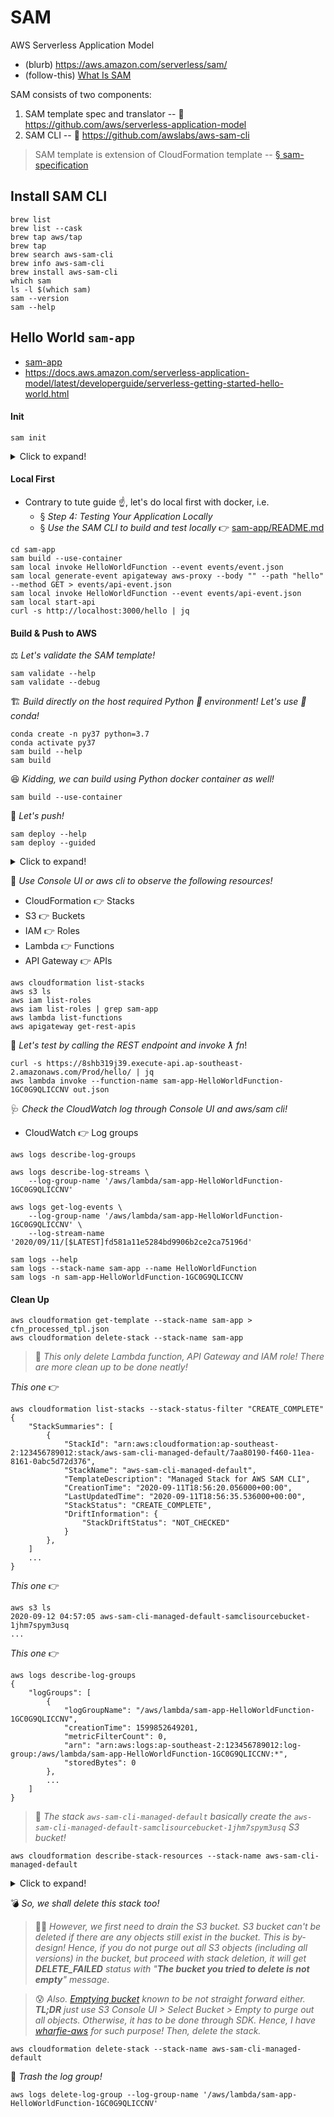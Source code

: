 # SAM

AWS Serverless Application Model

- (blurb) https://aws.amazon.com/serverless/sam/
- (follow-this) [What Is SAM](https://docs.aws.amazon.com/serverless-application-model/latest/developerguide/what-is-sam.html)

SAM consists of two components:
1. SAM template spec and translator -- 🐍 https://github.com/aws/serverless-application-model
2. SAM CLI -- 🐍 https://github.com/awslabs/aws-sam-cli

> SAM template is extension of CloudFormation template -- [§ sam-specification](https://docs.aws.amazon.com/serverless-application-model/latest/developerguide/sam-specification.html)

## Install SAM CLI
```
brew list
brew list --cask
brew tap aws/tap
brew tap
brew search aws-sam-cli
brew info aws-sam-cli
brew install aws-sam-cli
which sam
ls -l $(which sam)
sam --version
sam --help
```

## Hello World `sam-app`

- [sam-app](sam-app)
- https://docs.aws.amazon.com/serverless-application-model/latest/developerguide/serverless-getting-started-hello-world.html

#### Init

```
sam init
```

<details>
    <summary>Click to expand!</summary>

    ```
    sam init
    Which template source would you like to use?
        1 - AWS Quick Start Templates
        2 - Custom Template Location
    Choice: 1
    
    Which runtime would you like to use?
        1 - nodejs12.x
        2 - python3.8
        3 - ruby2.7
        4 - go1.x
        5 - java11
        6 - dotnetcore3.1
        7 - nodejs10.x
        8 - python3.7
        9 - python3.6
        10 - python2.7
        11 - ruby2.5
        12 - java8.al2
        13 - java8
        14 - dotnetcore2.1
    Runtime: 8
    
    Project name [sam-app]:
    
    Cloning app templates from https://github.com/awslabs/aws-sam-cli-app-templates.git
    
    AWS quick start application templates:
        1 - Hello World Example
        2 - EventBridge Hello World
        3 - EventBridge App from scratch (100+ Event Schemas)
        4 - Step Functions Sample App (Stock Trader)
    Template selection: 1
    
    -----------------------
    Generating application:
    -----------------------
    Name: sam-app
    Runtime: python3.7
    Dependency Manager: pip
    Application Template: hello-world
    Output Directory: .
    
    Next steps can be found in the README file at ./sam-app/README.md
    ```
</details>

#### Local First

- Contrary to tute guide ☝️, let's do local first with docker, i.e. 
    - § _Step 4: Testing Your Application Locally_
    - § _Use the SAM CLI to build and test locally_ 👉 [sam-app/README.md](sam-app/README.md)
 
```
cd sam-app
sam build --use-container
sam local invoke HelloWorldFunction --event events/event.json
sam local generate-event apigateway aws-proxy --body "" --path "hello" --method GET > events/api-event.json
sam local invoke HelloWorldFunction --event events/api-event.json
sam local start-api
curl -s http://localhost:3000/hello | jq
```

#### Build & Push to AWS

⚖️ _Let's validate the SAM template!_

```
sam validate --help
sam validate --debug
```

🏗 _Build directly on the host required Python 🐍 environment! Let's use 🦕 conda!_

```
conda create -n py37 python=3.7
conda activate py37
sam build --help
sam build
```

😆 _Kidding, we can build using Python docker container as well!_ 

```
sam build --use-container
```

🙂 _Let's push!_

```
sam deploy --help
sam deploy --guided
```

<details>
    <summary>Click to expand!</summary>
    
    ```
    sam deploy --guided
    
    Configuring SAM deploy
    ======================
    
        Looking for samconfig.toml :  Not found
    
        Setting default arguments for 'sam deploy'
        =========================================
        Stack Name [sam-app]:
        AWS Region [us-east-1]: ap-southeast-2
        #Shows you resources changes to be deployed and require a 'Y' to initiate deploy
        Confirm changes before deploy [y/N]: y
        #SAM needs permission to be able to create roles to connect to the resources in your template
        Allow SAM CLI IAM role creation [Y/n]: Y
        HelloWorldFunction may not have authorization defined, Is this okay? [y/N]: y
        Save arguments to samconfig.toml [Y/n]: Y
    
        Looking for resources needed for deployment: Not found.
        Creating the required resources...
        Successfully created!
    
            Managed S3 bucket: aws-sam-cli-managed-default-samclisourcebucket-1jhm7spym3usq
            A different default S3 bucket can be set in samconfig.toml
    
        Saved arguments to config file
        Running 'sam deploy' for future deployments will use the parameters saved above.
        The above parameters can be changed by modifying samconfig.toml
        Learn more about samconfig.toml syntax at
        https://docs.aws.amazon.com/serverless-application-model/latest/developerguide/serverless-sam-cli-config.html
    Uploading to sam-app/c508ae148912fb3ec7cb02b06aac8515  538937 / 538937.0  (100.00%)
    
        Deploying with following values
        ===============================
        Stack name                 : sam-app
        Region                     : ap-southeast-2
        Confirm changeset          : True
        Deployment s3 bucket       : aws-sam-cli-managed-default-samclisourcebucket-1jhm7spym3usq
        Capabilities               : ["CAPABILITY_IAM"]
        Parameter overrides        : {}
    
    Initiating deployment
    =====================
    HelloWorldFunction may not have authorization defined.
    Uploading to sam-app/8eae8c1fe33b449315cc3d9fb9312aad.template  1090 / 1090.0  (100.00%)
    
    Waiting for changeset to be created..
    
    CloudFormation stack changeset
    ---------------------------------------------------------------------------------------------------------------------------------------------------------------------------------------------------------------------------------------------------------------------------
    Operation                                                                                 LogicalResourceId                                                                         ResourceType
    ---------------------------------------------------------------------------------------------------------------------------------------------------------------------------------------------------------------------------------------------------------------------------
    + Add                                                                                     HelloWorldFunctionHelloWorldPermissionProd                                                AWS::Lambda::Permission
    + Add                                                                                     HelloWorldFunctionRole                                                                    AWS::IAM::Role
    + Add                                                                                     HelloWorldFunction                                                                        AWS::Lambda::Function
    + Add                                                                                     ServerlessRestApiDeployment47fc2d5f9d                                                     AWS::ApiGateway::Deployment
    + Add                                                                                     ServerlessRestApiProdStage                                                                AWS::ApiGateway::Stage
    + Add                                                                                     ServerlessRestApi                                                                         AWS::ApiGateway::RestApi
    ---------------------------------------------------------------------------------------------------------------------------------------------------------------------------------------------------------------------------------------------------------------------------
    
    Changeset created successfully. arn:aws:cloudformation:ap-southeast-2:123456789012:changeSet/samcli-deploy1599850642/992d6093-2025-47f8-b4ed-6a583f95394e
    
    
    Previewing CloudFormation changeset before deployment
    ======================================================
    Deploy this changeset? [y/N]: y
    
    2020-09-12 04:59:03 - Waiting for stack create/update to complete
    
    CloudFormation events from changeset
    -----------------------------------------------------------------------------------------------------------------------------------------------------------------------------------------------------------------------------------------------------------------------------
    ResourceStatus                                                      ResourceType                                                        LogicalResourceId                                                   ResourceStatusReason
    -----------------------------------------------------------------------------------------------------------------------------------------------------------------------------------------------------------------------------------------------------------------------------
    CREATE_IN_PROGRESS                                                  AWS::IAM::Role                                                      HelloWorldFunctionRole                                              Resource creation Initiated
    CREATE_IN_PROGRESS                                                  AWS::IAM::Role                                                      HelloWorldFunctionRole                                              -
    CREATE_COMPLETE                                                     AWS::IAM::Role                                                      HelloWorldFunctionRole                                              -
    CREATE_IN_PROGRESS                                                  AWS::Lambda::Function                                               HelloWorldFunction                                                  -
    CREATE_IN_PROGRESS                                                  AWS::Lambda::Function                                               HelloWorldFunction                                                  Resource creation Initiated
    CREATE_COMPLETE                                                     AWS::Lambda::Function                                               HelloWorldFunction                                                  -
    CREATE_IN_PROGRESS                                                  AWS::ApiGateway::RestApi                                            ServerlessRestApi                                                   -
    CREATE_IN_PROGRESS                                                  AWS::ApiGateway::RestApi                                            ServerlessRestApi                                                   Resource creation Initiated
    CREATE_COMPLETE                                                     AWS::ApiGateway::RestApi                                            ServerlessRestApi                                                   -
    CREATE_IN_PROGRESS                                                  AWS::ApiGateway::Deployment                                         ServerlessRestApiDeployment47fc2d5f9d                               -
    CREATE_IN_PROGRESS                                                  AWS::Lambda::Permission                                             HelloWorldFunctionHelloWorldPermissionProd                          -
    CREATE_IN_PROGRESS                                                  AWS::Lambda::Permission                                             HelloWorldFunctionHelloWorldPermissionProd                          Resource creation Initiated
    CREATE_COMPLETE                                                     AWS::ApiGateway::Deployment                                         ServerlessRestApiDeployment47fc2d5f9d                               -
    CREATE_IN_PROGRESS                                                  AWS::ApiGateway::Deployment                                         ServerlessRestApiDeployment47fc2d5f9d                               Resource creation Initiated
    CREATE_IN_PROGRESS                                                  AWS::ApiGateway::Stage                                              ServerlessRestApiProdStage                                          -
    CREATE_IN_PROGRESS                                                  AWS::ApiGateway::Stage                                              ServerlessRestApiProdStage                                          Resource creation Initiated
    CREATE_COMPLETE                                                     AWS::ApiGateway::Stage                                              ServerlessRestApiProdStage                                          -
    CREATE_COMPLETE                                                     AWS::Lambda::Permission                                             HelloWorldFunctionHelloWorldPermissionProd                          -
    CREATE_COMPLETE                                                     AWS::CloudFormation::Stack                                          sam-app                                                             -
    -----------------------------------------------------------------------------------------------------------------------------------------------------------------------------------------------------------------------------------------------------------------------------
    
    CloudFormation outputs from deployed stack
    -----------------------------------------------------------------------------------------------------------------------------------------------------------------------------------------------------------------------------------------------------------------------------
    Outputs
    -----------------------------------------------------------------------------------------------------------------------------------------------------------------------------------------------------------------------------------------------------------------------------
    Key                 HelloWorldFunctionIamRole
    Description         Implicit IAM Role created for Hello World function
    Value               arn:aws:iam::123456789012:role/sam-app-HelloWorldFunctionRole-17RFCWAG7HTQU
    
    Key                 HelloWorldApi
    Description         API Gateway endpoint URL for Prod stage for Hello World function
    Value               https://8shb319j39.execute-api.ap-southeast-2.amazonaws.com/Prod/hello/
    
    Key                 HelloWorldFunction
    Description         Hello World Lambda Function ARN
    Value               arn:aws:lambda:ap-southeast-2:123456789012:function:sam-app-HelloWorldFunction-1GC0G9QLICCNV
    -----------------------------------------------------------------------------------------------------------------------------------------------------------------------------------------------------------------------------------------------------------------------------
    
    Successfully created/updated stack - sam-app in ap-southeast-2
    ```
</details>

🧐 _Use Console UI or aws cli to observe the following resources!_

- CloudFormation 👉 Stacks
- S3 👉 Buckets
- IAM 👉 Roles
- Lambda 👉 Functions
- API Gateway 👉 APIs

```
aws cloudformation list-stacks
aws s3 ls
aws iam list-roles
aws iam list-roles | grep sam-app
aws lambda list-functions
aws apigateway get-rest-apis
```

🧪 _Let's test by calling the REST endpoint and invoke ƛ fn_!

```
curl -s https://8shb319j39.execute-api.ap-southeast-2.amazonaws.com/Prod/hello/ | jq
aws lambda invoke --function-name sam-app-HelloWorldFunction-1GC0G9QLICCNV out.json
```

🩺 _Check the CloudWatch log through Console UI and aws/sam cli!_

- CloudWatch 👉 Log groups

```
aws logs describe-log-groups

aws logs describe-log-streams \
    --log-group-name '/aws/lambda/sam-app-HelloWorldFunction-1GC0G9QLICCNV'

aws logs get-log-events \ 
    --log-group-name '/aws/lambda/sam-app-HelloWorldFunction-1GC0G9QLICCNV' \
    --log-stream-name '2020/09/11/[$LATEST]fd581a11e5284bd9906b2ce2ca75196d'

sam logs --help
sam logs --stack-name sam-app --name HelloWorldFunction
sam logs -n sam-app-HelloWorldFunction-1GC0G9QLICCNV
```

#### Clean Up

```
aws cloudformation get-template --stack-name sam-app > cfn_processed_tpl.json
aws cloudformation delete-stack --stack-name sam-app
```

> 🙋‍️ _This only delete Lambda function, API Gateway and IAM role! There are more clean up to be done neatly!_

_This one_ 👉
```
aws cloudformation list-stacks --stack-status-filter "CREATE_COMPLETE"
{
    "StackSummaries": [
        {
            "StackId": "arn:aws:cloudformation:ap-southeast-2:123456789012:stack/aws-sam-cli-managed-default/7aa80190-f460-11ea-8161-0abc5d72d376",
            "StackName": "aws-sam-cli-managed-default",
            "TemplateDescription": "Managed Stack for AWS SAM CLI",
            "CreationTime": "2020-09-11T18:56:20.056000+00:00",
            "LastUpdatedTime": "2020-09-11T18:56:35.536000+00:00",
            "StackStatus": "CREATE_COMPLETE",
            "DriftInformation": {
                "StackDriftStatus": "NOT_CHECKED"
            }
        },
    ]
    ...
}
```

_This one_ 👉
```
aws s3 ls
2020-09-12 04:57:05 aws-sam-cli-managed-default-samclisourcebucket-1jhm7spym3usq
...
```

_This one_ 👉
```
aws logs describe-log-groups
{
    "logGroups": [
        {
            "logGroupName": "/aws/lambda/sam-app-HelloWorldFunction-1GC0G9QLICCNV",
            "creationTime": 1599852649201,
            "metricFilterCount": 0,
            "arn": "arn:aws:logs:ap-southeast-2:123456789012:log-group:/aws/lambda/sam-app-HelloWorldFunction-1GC0G9QLICCNV:*",
            "storedBytes": 0
        },
        ...
    ]
}
```

> 💁‍  _The stack `aws-sam-cli-managed-default` basically create the `aws-sam-cli-managed-default-samclisourcebucket-1jhm7spym3usq` S3 bucket!_

```
aws cloudformation describe-stack-resources --stack-name aws-sam-cli-managed-default
```

<details>
    <summary>Click to expand!</summary>

    ```
    aws cloudformation describe-stack-resources --stack-name aws-sam-cli-managed-default
    {
        "StackResources": [
            {
                "StackName": "aws-sam-cli-managed-default",
                "StackId": "arn:aws:cloudformation:ap-southeast-2:123456789012:stack/aws-sam-cli-managed-default/7aa80190-f460-11ea-8161-0abc5d72d376",
                "LogicalResourceId": "SamCliSourceBucket",
                "PhysicalResourceId": "aws-sam-cli-managed-default-samclisourcebucket-1jhm7spym3usq",
                "ResourceType": "AWS::S3::Bucket",
                "Timestamp": "2020-09-11T18:57:02.202000+00:00",
                "ResourceStatus": "CREATE_COMPLETE",
                "DriftInformation": {
                    "StackResourceDriftStatus": "NOT_CHECKED"
                }
            },
            {
                "StackName": "aws-sam-cli-managed-default",
                "StackId": "arn:aws:cloudformation:ap-southeast-2:123456789012:stack/aws-sam-cli-managed-default/7aa80190-f460-11ea-8161-0abc5d72d376",
                "LogicalResourceId": "SamCliSourceBucketBucketPolicy",
                "PhysicalResourceId": "aws-sam-cli-managed-defa-SamCliSourceBucketBucke-19XIX69THKWOA",
                "ResourceType": "AWS::S3::BucketPolicy",
                "Timestamp": "2020-09-11T18:57:05.240000+00:00",
                "ResourceStatus": "CREATE_COMPLETE",
                "DriftInformation": {
                    "StackResourceDriftStatus": "NOT_CHECKED"
                }
            }
        ]
    }    
    ```
</details>

💣 _So, we shall delete this stack too!_

> 💁‍♂️ _However, we first need to drain the S3 bucket. S3 bucket can't be deleted if there are any objects still exist in the bucket. This is by-design! Hence, if you do not purge out all S3 objects (including all versions) in the bucket, but proceed with stack deletion, it will get **DELETE_FAILED** status with "**The bucket you tried to delete is not empty**" message_.

> 😰 _Also. [Emptying bucket](https://docs.aws.amazon.com/AmazonS3/latest/dev/delete-or-empty-bucket.html) known to be not straight forward either. **TL;DR** just use S3 Console UI > Select Bucket > Empty to purge out all objects. Otherwise, it has to be done through SDK. Hence, I have [wharfie-aws](https://github.com/victorskl/wharfie-aws) for such purpose! Then, delete the stack._

```
aws cloudformation delete-stack --stack-name aws-sam-cli-managed-default
```

🚮 _Trash the log group!_

```
aws logs delete-log-group --log-group-name '/aws/lambda/sam-app-HelloWorldFunction-1GC0G9QLICCNV'
```
